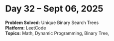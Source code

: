 # Day 32 – Sept 06, 2025

**Problem Solved:** Unique Binary Search Trees                     
**Platform:** LeetCode                       
**Topics:** Math, Dynamic Programming, Binary Tree,

